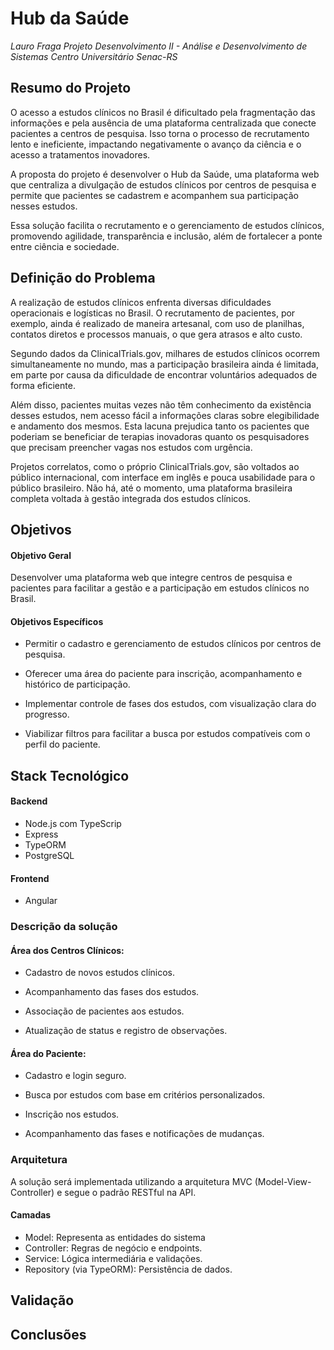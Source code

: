 # Hub da Saúde 
_Lauro Fraga_
_Projeto Desenvolvimento II - Análise e Desenvolvimento de Sistemas_
_Centro Universitário Senac-RS_

## Resumo do Projeto 

O acesso a estudos clínicos no Brasil é dificultado pela fragmentação das informações e pela ausência de uma plataforma centralizada que conecte pacientes a centros de pesquisa. Isso torna o processo de recrutamento lento e ineficiente, impactando negativamente o avanço da ciência e o acesso a tratamentos inovadores.

A proposta do projeto é desenvolver o Hub da Saúde, uma plataforma web que centraliza a divulgação de estudos clínicos por centros de pesquisa e permite que pacientes se cadastrem e acompanhem sua participação nesses estudos.

Essa solução facilita o recrutamento e o gerenciamento de estudos clínicos, promovendo agilidade, transparência e inclusão, além de fortalecer a ponte entre ciência e sociedade.

## Definição do Problema

A realização de estudos clínicos enfrenta diversas dificuldades operacionais e logísticas no Brasil. O recrutamento de pacientes, por exemplo, ainda é realizado de maneira artesanal, com uso de planilhas, contatos diretos e processos manuais, o que gera atrasos e alto custo.

Segundo dados da ClinicalTrials.gov, milhares de estudos clínicos ocorrem simultaneamente no mundo, mas a participação brasileira ainda é limitada, em parte por causa da dificuldade de encontrar voluntários adequados de forma eficiente.

Além disso, pacientes muitas vezes não têm conhecimento da existência desses estudos, nem acesso fácil a informações claras sobre elegibilidade e andamento dos mesmos. Esta lacuna prejudica tanto os pacientes que poderiam se beneficiar de terapias inovadoras quanto os pesquisadores que precisam preencher vagas nos estudos com urgência.

Projetos correlatos, como o próprio ClinicalTrials.gov, são voltados ao público internacional, com interface em inglês e pouca usabilidade para o público brasileiro. Não há, até o momento, uma plataforma brasileira completa voltada à gestão integrada dos estudos clínicos.


## Objetivos

#### Objetivo Geral

Desenvolver uma plataforma web que integre centros de pesquisa e pacientes para facilitar a gestão e a participação em estudos clínicos no Brasil.

#### Objetivos Específicos

-  Permitir o cadastro e gerenciamento de estudos clínicos por centros de pesquisa.
- Oferecer uma área do paciente para inscrição, acompanhamento e histórico de participação.
- Implementar controle de fases dos estudos, com visualização clara do progresso.

- Viabilizar filtros para facilitar a busca por estudos compatíveis com o perfil do paciente.


## Stack Tecnológico

#### Backend
- Node.js com TypeScrip
- Express
- TypeORM
- PostgreSQL

#### Frontend
- Angular

### Descrição da solução

#### Área dos Centros Clínicos:

- Cadastro de novos estudos clínicos.

- Acompanhamento das fases dos estudos.

- Associação de pacientes aos estudos.

- Atualização de status e registro de observações.

#### Área do Paciente:

- Cadastro e login seguro.

- Busca por estudos com base em critérios personalizados.

- Inscrição nos estudos.

- Acompanhamento das fases e notificações de mudanças.

### Arquitetura

A solução será implementada utilizando a arquitetura MVC (Model-View-Controller) e segue o padrão RESTful na API.

#### Camadas
- Model: Representa as entidades do sistema 
- Controller: Regras de negócio e endpoints.
- Service: Lógica intermediária e validações.
- Repository (via TypeORM): Persistência de dados.

## Validação

## Conclusões
